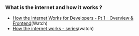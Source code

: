 ### What is the internet and how it works ?
- [How the Internet Works for Developers - Pt 1 - Overview & Frontend](https://www.youtube.com/watch?v=e4S8zfLdLgQ&index=20&list=PLoYCgNOIyGAB_8_iq1cL8MVeun7cB6eNc)(Watch)
- [How the internet works - series](https://www.khanacademy.org/partner-content/code-org/internet-works)(watch)

